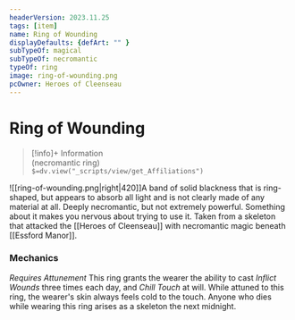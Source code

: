 ```yaml
---
headerVersion: 2023.11.25
tags: [item]
name: Ring of Wounding
displayDefaults: {defArt: "" }
subTypeOf: magical
subTypeOf: necromantic
typeOf: ring
image: ring-of-wounding.png
pcOwner: Heroes of Cleenseau
---
```

# Ring of Wounding
>[!info]+ Information  
> (necromantic ring)  
> `$=dv.view("_scripts/view/get_Affiliations")`

![[ring-of-wounding.png|right|420]]A band of solid blackness that is ring-shaped, but appears to absorb all light and is not clearly made of any material at all. Deeply necromantic, but not extremely powerful. Something about it makes you nervous about trying to use it. Taken from a skeleton that attacked the [[Heroes of Cleenseau]] with necromantic magic beneath [[Essford Manor]].

### Mechanics
_Requires Attunement_
This ring grants the wearer the ability to cast _Inflict Wounds_ three times each day, and _Chill Touch_ at will. While attuned to this ring, the wearer's skin always feels cold to the touch. Anyone who dies while wearing this ring arises as a skeleton the next midnight.